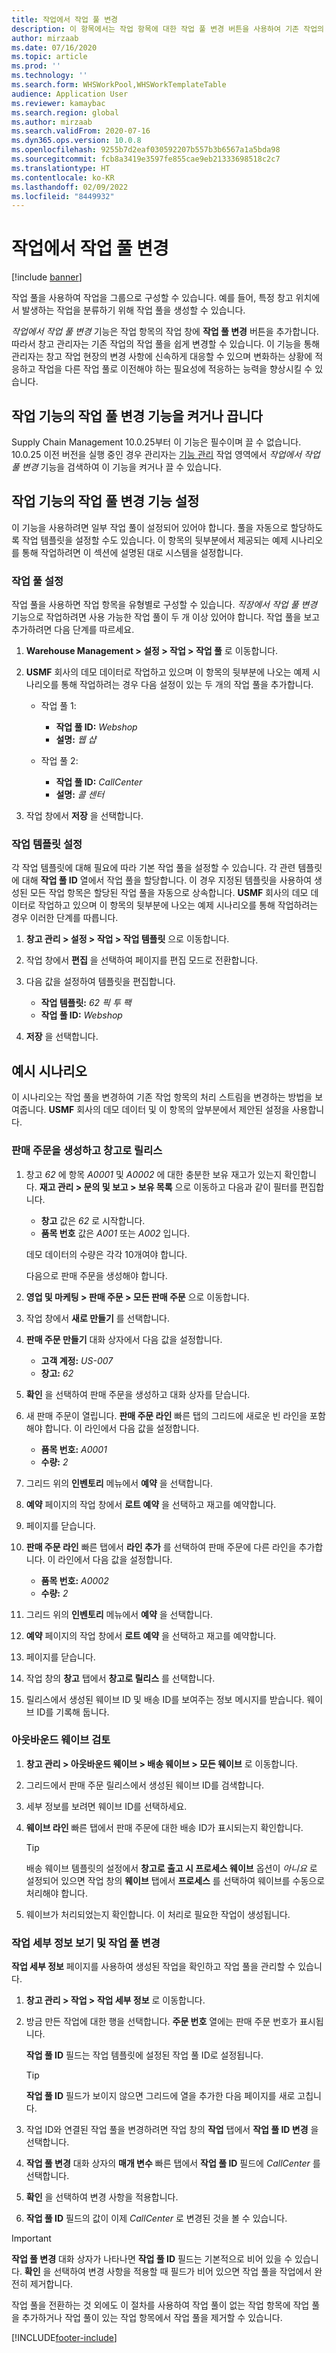 ```yaml
---
title: 작업에서 작업 풀 변경
description: 이 항목에서는 작업 항목에 대한 작업 풀 변경 버튼을 사용하여 기존 작업의 작업 풀을 변경하는 방법에 대해 설명합니다.
author: mirzaab
ms.date: 07/16/2020
ms.topic: article
ms.prod: ''
ms.technology: ''
ms.search.form: WHSWorkPool,WHSWorkTemplateTable
audience: Application User
ms.reviewer: kamaybac
ms.search.region: global
ms.author: mirzaab
ms.search.validFrom: 2020-07-16
ms.dyn365.ops.version: 10.0.8
ms.openlocfilehash: 9255b7d2eaf030592207b557b3b6567a1a5bda98
ms.sourcegitcommit: fcb8a3419e3597fe855cae9eb21333698518c2c7
ms.translationtype: HT
ms.contentlocale: ko-KR
ms.lasthandoff: 02/09/2022
ms.locfileid: "8449932"
---
```

# <a name="change-work-pool-on-work"></a>작업에서 작업 풀 변경

[!include [banner](../includes/banner.md)]

작업 풀을 사용하여 작업을 그룹으로 구성할 수 있습니다. 예를 들어, 특정 창고 위치에서 발생하는 작업을 분류하기 위해 작업 풀을 생성할 수 있습니다.

*작업에서 작업 풀 변경* 기능은 작업 항목의 작업 창에 **작업 풀 변경** 버튼을 추가합니다. 따라서 창고 관리자는 기존 작업의 작업 풀을 쉽게 변경할 수 있습니다. 이 기능을 통해 관리자는 창고 작업 현장의 변경 사항에 신속하게 대응할 수 있으며 변화하는 상황에 적응하고 작업을 다른 작업 풀로 이전해야 하는 필요성에 적응하는 능력을 향상시킬 수 있습니다.

## <a name="turn-the-change-work-pool-on-work-feature-on-or-off"></a>작업 기능의 작업 풀 변경 기능을 켜거나 끕니다

Supply Chain Management 10.0.25부터 이 기능은 필수이며 끌 수 없습니다. 10.0.25 이전 버전을 실행 중인 경우 관리자는 [기능 관리](../../fin-ops-core/fin-ops/get-started/feature-management/feature-management-overview.md) 작업 영역에서 *작업에서 작업 풀 변경* 기능을 검색하여 이 기능을 켜거나 끌 수 있습니다.

## <a name="set-up-the-change-work-pool-on-work-feature"></a>작업 기능의 작업 풀 변경 기능 설정

이 기능을 사용하려면 일부 작업 풀이 설정되어 있어야 합니다. 풀을 자동으로 할당하도록 작업 템플릿을 설정할 수도 있습니다. 이 항목의 뒷부분에서 제공되는 예제 시나리오를 통해 작업하려면 이 섹션에 설명된 대로 시스템을 설정합니다.

### <a name="set-up-work-pools"></a>작업 풀 설정

작업 풀을 사용하면 작업 항목을 유형별로 구성할 수 있습니다. *직장에서 작업 풀 변경* 기능으로 작업하려면 사용 가능한 작업 풀이 두 개 이상 있어야 합니다. 작업 풀을 보고 추가하려면 다음 단계를 따르세요.

1. **Warehouse Management \> 설정 \> 작업 \> 작업 풀** 로 이동합니다.
1. **USMF** 회사의 데모 데이터로 작업하고 있으며 이 항목의 뒷부분에 나오는 예제 시나리오를 통해 작업하려는 경우 다음 설정이 있는 두 개의 작업 풀을 추가합니다.

    - 작업 풀 1:

        - **작업 풀 ID:** *Webshop*
        - **설명:** *웹 샵*

    - 작업 풀 2:

        - **작업 풀 ID:** *CallCenter*
        - **설명:** *콜 센터*

1. 작업 창에서 **저장** 을 선택합니다.

### <a name="set-up-work-templates"></a>작업 템플릿 설정

각 작업 템플릿에 대해 필요에 따라 기본 작업 풀을 설정할 수 있습니다. 각 관련 템플릿에 대해 **작업 풀 ID** 열에서 작업 풀을 할당합니다. 이 경우 지정된 템플릿을 사용하여 생성된 모든 작업 항목은 할당된 작업 풀을 자동으로 상속합니다. **USMF** 회사의 데모 데이터로 작업하고 있으며 이 항목의 뒷부분에 나오는 예제 시나리오를 통해 작업하려는 경우 이러한 단계를 따릅니다.

1. **창고 관리 \> 설정 \> 작업 \> 작업 템플릿** 으로 이동합니다.
1. 작업 창에서 **편집** 을 선택하여 페이지를 편집 모드로 전환합니다.
1. 다음 값을 설정하여 템플릿을 편집합니다.

    - **작업 템플릿:** *62 픽 투 팩*
    - **작업 풀 ID:** *Webshop*

1. **저장** 을 선택합니다.

## <a name="example-scenario"></a>예시 시나리오

이 시나리오는 작업 풀을 변경하여 기존 작업 항목의 처리 스트림을 변경하는 방법을 보여줍니다. **USMF** 회사의 데모 데이터 및 이 항목의 앞부분에서 제안된 설정을 사용합니다.

### <a name="create-a-sales-order-and-release-it-to-the-warehouse"></a>판매 주문을 생성하고 창고로 릴리스

1. 창고 *62* 에 항목 *A0001* 및 *A0002* 에 대한 충분한 보유 재고가 있는지 확인합니다. **재고 관리 \> 문의 및 보고 \> 보유 목록** 으로 이동하고 다음과 같이 필터를 편집합니다.

    - **창고** 값은 *62* 로 시작합니다.
    - **품목 번호** 값은 *A001* 또는 *A002* 입니다.

    데모 데이터의 수량은 각각 10개여야 합니다.

    다음으로 판매 주문을 생성해야 합니다.

1. **영업 및 마케팅 \> 판매 주문 \> 모든 판매 주문** 으로 이동합니다.
1. 작업 창에서 **새로 만들기** 를 선택합니다.
1. **판매 주문 만들기** 대화 상자에서 다음 값을 설정합니다.

    - **고객 계정:** *US-007*
    - **창고:** *62*

1. **확인** 을 선택하여 판매 주문을 생성하고 대화 상자를 닫습니다.
1. 새 판매 주문이 열립니다. **판매 주문 라인** 빠른 탭의 그리드에 새로운 빈 라인을 포함해야 합니다. 이 라인에서 다음 값을 설정합니다.

    - **품목 번호:** *A0001*
    - **수량:** *2*

1. 그리드 위의 **인벤토리** 메뉴에서 **예약** 을 선택합니다.
1. **예약** 페이지의 작업 창에서 **로트 예약** 을 선택하고 재고를 예약합니다.
1. 페이지를 닫습니다.
1. **판매 주문 라인** 빠른 탭에서 **라인 추가** 를 선택하여 판매 주문에 다른 라인을 추가합니다. 이 라인에서 다음 값을 설정합니다.

    - **품목 번호:** *A0002*
    - **수량:** *2*

1. 그리드 위의 **인벤토리** 메뉴에서 **예약** 을 선택합니다.
1. **예약** 페이지의 작업 창에서 **로트 예약** 을 선택하고 재고를 예약합니다.
1. 페이지를 닫습니다.
1. 작업 창의 **창고** 탭에서 **창고로 릴리스** 를 선택합니다.
1. 릴리스에서 생성된 웨이브 ID 및 배송 ID를 보여주는 정보 메시지를 받습니다. 웨이브 ID를 기록해 둡니다.

### <a name="review-the-outbound-wave"></a>아웃바운드 웨이브 검토

1. **창고 관리 \> 아웃바운드 웨이브 \> 배송 웨이브 \> 모든 웨이브** 로 이동합니다.
1. 그리드에서 판매 주문 릴리스에서 생성된 웨이브 ID를 검색합니다.
1. 세부 정보를 보려면 웨이브 ID를 선택하세요.
1. **웨이브 라인** 빠른 탭에서 판매 주문에 대한 배송 ID가 표시되는지 확인합니다.

    > [!TIP]
    > 배송 웨이브 템플릿의 설정에서 **창고로 출고 시 프로세스 웨이브** 옵션이 *아니요* 로 설정되어 있으면 작업 창의 **웨이브** 탭에서 **프로세스** 를 선택하여 웨이브를 수동으로 처리해야 합니다.

1. 웨이브가 처리되었는지 확인합니다. 이 처리로 필요한 작업이 생성됩니다.

### <a name="view-work-details-and-change-the-work-pool"></a>작업 세부 정보 보기 및 작업 풀 변경

**작업 세부 정보** 페이지를 사용하여 생성된 작업을 확인하고 작업 풀을 관리할 수 있습니다.

1. **창고 관리 \> 작업 \> 작업 세부 정보** 로 이동합니다.
1. 방금 만든 작업에 대한 행을 선택합니다. **주문 번호** 열에는 판매 주문 번호가 표시됩니다.

    **작업 풀 ID** 필드는 작업 템플릿에 설정된 작업 풀 ID로 설정됩니다.

    > [!TIP]
    > **작업 풀 ID** 필드가 보이지 않으면 그리드에 열을 추가한 다음 페이지를 새로 고칩니다.

1. 작업 ID와 연결된 작업 풀을 변경하려면 작업 창의 **작업** 탭에서 **작업 풀 ID 변경** 을 선택합니다.
1. **작업 풀 변경** 대화 상자의 **매개 변수** 빠른 탭에서 **작업 풀 ID** 필드에 *CallCenter* 를 선택합니다.
1. **확인** 을 선택하여 변경 사항을 적용합니다.
1. **작업 풀 ID** 필드의 값이 이제 *CallCenter* 로 변경된 것을 볼 수 있습니다.

> [!IMPORTANT]
> **작업 풀 변경** 대화 상자가 나타나면 **작업 풀 ID** 필드는 기본적으로 비어 있을 수 있습니다. **확인** 을 선택하여 변경 사항을 적용할 때 필드가 비어 있으면 작업 풀을 작업에서 완전히 제거합니다.
>
> 작업 풀을 전환하는 것 외에도 이 절차를 사용하여 작업 풀이 없는 작업 항목에 작업 풀을 추가하거나 작업 풀이 있는 작업 항목에서 작업 풀을 제거할 수 있습니다.


[!INCLUDE[footer-include](../../includes/footer-banner.md)]